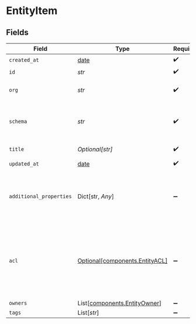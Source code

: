 # EntityItem


## Fields

| Field                                                                                                                                                                                                                                                                                                                   | Type                                                                                                                                                                                                                                                                                                                    | Required                                                                                                                                                                                                                                                                                                                | Description                                                                                                                                                                                                                                                                                                             | Example                                                                                                                                                                                                                                                                                                                 |
| ----------------------------------------------------------------------------------------------------------------------------------------------------------------------------------------------------------------------------------------------------------------------------------------------------------------------- | ----------------------------------------------------------------------------------------------------------------------------------------------------------------------------------------------------------------------------------------------------------------------------------------------------------------------- | ----------------------------------------------------------------------------------------------------------------------------------------------------------------------------------------------------------------------------------------------------------------------------------------------------------------------- | ----------------------------------------------------------------------------------------------------------------------------------------------------------------------------------------------------------------------------------------------------------------------------------------------------------------------- | ----------------------------------------------------------------------------------------------------------------------------------------------------------------------------------------------------------------------------------------------------------------------------------------------------------------------- |
| `created_at`                                                                                                                                                                                                                                                                                                            | [date](https://docs.python.org/3/library/datetime.html#date-objects)                                                                                                                                                                                                                                                    | :heavy_check_mark:                                                                                                                                                                                                                                                                                                      | N/A                                                                                                                                                                                                                                                                                                                     |                                                                                                                                                                                                                                                                                                                         |
| `id`                                                                                                                                                                                                                                                                                                                    | *str*                                                                                                                                                                                                                                                                                                                   | :heavy_check_mark:                                                                                                                                                                                                                                                                                                      | N/A                                                                                                                                                                                                                                                                                                                     |                                                                                                                                                                                                                                                                                                                         |
| `org`                                                                                                                                                                                                                                                                                                                   | *str*                                                                                                                                                                                                                                                                                                                   | :heavy_check_mark:                                                                                                                                                                                                                                                                                                      | Organization Id the entity belongs to                                                                                                                                                                                                                                                                                   |                                                                                                                                                                                                                                                                                                                         |
| `schema`                                                                                                                                                                                                                                                                                                                | *str*                                                                                                                                                                                                                                                                                                                   | :heavy_check_mark:                                                                                                                                                                                                                                                                                                      | URL-friendly identifier for the entity schema                                                                                                                                                                                                                                                                           | contact                                                                                                                                                                                                                                                                                                                 |
| `title`                                                                                                                                                                                                                                                                                                                 | *Optional[str]*                                                                                                                                                                                                                                                                                                         | :heavy_check_mark:                                                                                                                                                                                                                                                                                                      | Title of entity                                                                                                                                                                                                                                                                                                         |                                                                                                                                                                                                                                                                                                                         |
| `updated_at`                                                                                                                                                                                                                                                                                                            | [date](https://docs.python.org/3/library/datetime.html#date-objects)                                                                                                                                                                                                                                                    | :heavy_check_mark:                                                                                                                                                                                                                                                                                                      | N/A                                                                                                                                                                                                                                                                                                                     |                                                                                                                                                                                                                                                                                                                         |
| `additional_properties`                                                                                                                                                                                                                                                                                                 | Dict[str, *Any*]                                                                                                                                                                                                                                                                                                        | :heavy_minus_sign:                                                                                                                                                                                                                                                                                                      | N/A                                                                                                                                                                                                                                                                                                                     | {"_id":"3fa85f64-5717-4562-b3fc-2c963f66afa6","_org":"123","_owners":[{"org_id":"123","user_id":"123"}],"_schema":"contact","_tags":["example","mock"],"_created_at":"2021-02-09T12:41:43.662Z","_updated_at":"2021-02-09T12:41:43.662Z","_acl":{"view":["org:456","org:789"],"edit":["org:456"],"delete":["org:456"]}} |
| `acl`                                                                                                                                                                                                                                                                                                                   | [Optional[components.EntityACL]](../../models/components/entityacl.md)                                                                                                                                                                                                                                                  | :heavy_minus_sign:                                                                                                                                                                                                                                                                                                      | Access control list (ACL) for an entity. Defines sharing access to external orgs or users.                                                                                                                                                                                                                              |                                                                                                                                                                                                                                                                                                                         |
| `owners`                                                                                                                                                                                                                                                                                                                | List[[components.EntityOwner](../../models/components/entityowner.md)]                                                                                                                                                                                                                                                  | :heavy_minus_sign:                                                                                                                                                                                                                                                                                                      | N/A                                                                                                                                                                                                                                                                                                                     |                                                                                                                                                                                                                                                                                                                         |
| `tags`                                                                                                                                                                                                                                                                                                                  | List[*str*]                                                                                                                                                                                                                                                                                                             | :heavy_minus_sign:                                                                                                                                                                                                                                                                                                      | N/A                                                                                                                                                                                                                                                                                                                     |                                                                                                                                                                                                                                                                                                                         |